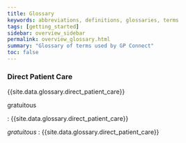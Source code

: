 ```yaml
---
title: Glossary
keywords: abbreviations, definitions, glossaries, terms
tags: [getting_started]
sidebar: overview_sidebar
permalink: overview_glossary.html
summary: "Glossary of terms used by GP Connect"
toc: false
---
```


### Direct Patient Care ###
{{site.data.glossary.direct_patient_care}}

gratuitous

: {{site.data.glossary.direct_patient_care}}

*gratuitous*
: {{site.data.glossary.direct_patient_care}}

